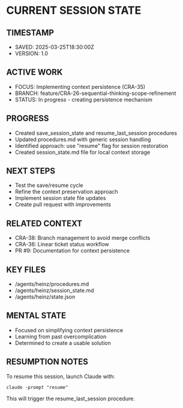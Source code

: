 # CURRENT SESSION STATE

## TIMESTAMP
- SAVED: 2025-03-25T18:30:00Z
- VERSION: 1.0

## ACTIVE WORK
- FOCUS: Implementing context persistence (CRA-35)
- BRANCH: feature/CRA-26-sequential-thinking-scope-refinement
- STATUS: In progress - creating persistence mechanism

## PROGRESS
- Created save_session_state and resume_last_session procedures
- Updated procedures.md with generic session handling
- Identified approach: use "resume" flag for session restoration
- Created session_state.md file for local context storage

## NEXT STEPS
- Test the save/resume cycle
- Refine the context preservation approach
- Implement session state file updates
- Create pull request with improvements

## RELATED CONTEXT
- CRA-38: Branch management to avoid merge conflicts
- CRA-36: Linear ticket status workflow
- PR #9: Documentation for context persistence

## KEY FILES
- /agents/heinz/procedures.md
- /agents/heinz/session_state.md
- /agents/heinz/state.json

## MENTAL STATE
- Focused on simplifying context persistence
- Learning from past overcomplication
- Determined to create a usable solution

## RESUMPTION NOTES
To resume this session, launch Claude with:
```
claude -prompt "resume"
```
This will trigger the resume_last_session procedure.